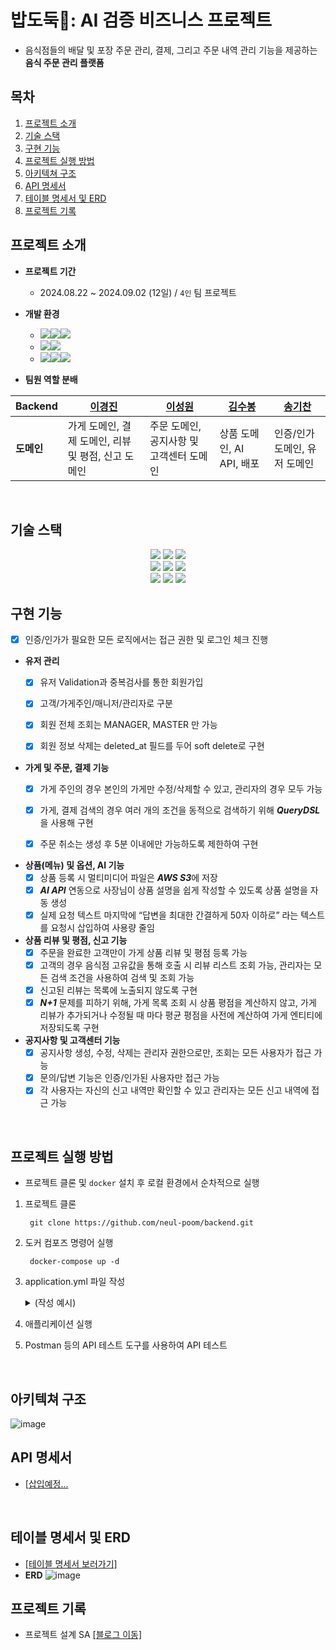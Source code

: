# 밥도둑🍚: AI 검증 비즈니스 프로젝트
- 음식점들의 배달 및 포장 주문 관리, 결제, 그리고 주문 내역 관리 기능을 제공하는 **음식 주문 관리 플랫폼**


## 목차
1. [프로젝트 소개](#프로젝트-소개)
2. [기술 스택](#기술-스택)
3. [구현 기능](#구현-기능)
4. [프로젝트 실행 방법](#프로젝트-실행-방법)
5. [아키텍쳐 구조](#아키텍쳐-구조)
6. [API 명세서](#api-명세서)
7. [테이블 명세서 및 ERD](#테이블-명세서-및-erd)
8. [프로젝트 기록](#프로젝트-기록)


## 프로젝트 소개
- **프로젝트 기간** 
  - 2024.08.22 ~ 2024.09.02 (12일) / `4인` 팀 프로젝트
    
- **개발 환경** 
  - <img src="https://img.shields.io/badge/Framework-%23121011?style=for-the-badge"><img src="https://img.shields.io/badge/springboot-6DB33F?style=for-the-badge&logo=springboot&logoColor=white"><img src="https://img.shields.io/badge/3.3.3-515151?style=for-the-badge">
  - <img src="https://img.shields.io/badge/Build-%23121011?style=for-the-badge"><img src="https://img.shields.io/badge/Gradle-02303A?style=for-the-badge&logo=Gradle&logoColor=white">
  - <img src="https://img.shields.io/badge/Language-%23121011?style=for-the-badge"><img src="https://img.shields.io/badge/java-%23ED8B00?style=for-the-badge&logo=openjdk&logoColor=white"><img src="https://img.shields.io/badge/17-515151?style=for-the-badge">


- **팀원 역할 분배**

| **Backend** | [이경진](https://github.com/kyungjinleelee)                         | [이성원](https://github.com/lsw71311)                       | [김수봉](https://github.com/bongbongbon)               | [송기찬](https://github.com/gichan-song)                        |
|-------------|------------------------------------|----------------------------------|--------------------------|-----------------------------------|
| **도메인**  | 가게 도메인, 결제 도메인, 리뷰 및 평점, 신고 도메인           | 주문 도메인, 공지사항 및 고객센터 도메인 | 상품 도메인, AI API, 배포          | 인증/인가 도메인, 유저 도메인      |

<br>

## 기술 스택
<div align=center> 
  <img src="https://img.shields.io/badge/java-007396?style=for-the-badge&logo=java&logoColor=white"> 
  <img src="https://img.shields.io/badge/springboot-6DB33F?style=for-the-badge&logo=springboot&logoColor=white">
  <img src="https://img.shields.io/badge/Spring Security-6DB33F?style=for-the-badge&logo=Spring Security&logoColor=white">
  <br>
  <img src="https://img.shields.io/badge/PostgreSQL-4479A1?style=for-the-badge&logo=PostgreSQL&logoColor=white">
  <img src="https://img.shields.io/badge/springDataJPA-90E59A?style=for-the-badge&logo=springboot&logoColor=white">
  <img src="https://img.shields.io/badge/Amazon%20S3-F36D00?style=for-the-badge&logo=Amazon%20S3&logoColor=white">
  <br>
  <img src="https://img.shields.io/badge/git-F05032?style=for-the-badge&logo=git&logoColor=white">
  <img src="https://img.shields.io/badge/githubactions-2088FF?style=for-the-badge&logo=githubactions&logoColor=white">
  <img src="https://img.shields.io/badge/Docker-2496ED?style=for-the-badge&logo=Docker&logoColor=white">
  
  <br>
</div>

## 구현 기능
- [x] 인증/인가가 필요한 모든 로직에서는 접근 권한 및 로그인 체크 진행
- **유저 관리**
   - [x] 유저 Validation과 중복검사를 통한 회원가입
   - [x] 고객/가게주인/매니저/관리자로 구분
   - [x] 회원 전체 조회는 MANAGER, MASTER 만 가능
   - [x] 회원 정보 삭제는 deleted_at 필드를 두어 soft delete로 구현


- **가게 및 주문, 결제 기능**
   - [x] 가게 주인의 경우 본인의 가게만 수정/삭제할 수 있고, 관리자의 경우 모두 가능
   - [x] 가게, 결제 검색의 경우 여러 개의 조건을 동적으로 검색하기 위해 ***QueryDSL***을 사용해 구현
   - [x] 주문 취소는 생성 후 5분 이내에만 가능하도록 제한하여 구현


- **상품(메뉴) 및 옵션, AI 기능**
   - [x] 상품 등록 시 멀티미디어 파일은 ***AWS S3***에 저장
   - [x] ***AI API*** 연동으로 사장님이 상품 설명을 쉽게 작성할 수 있도록 상품 설명을 자동 생성
   - [x] 실제 요청 텍스트 마지막에 “답변을 최대한 간결하게 50자 이하로” 라는 텍스트를 요청시 삽입하여 사용량 줄임
 
- **상품 리뷰 및 평점, 신고 기능**
   - [x] 주문을 완료한 고객만이 가게 상품 리뷰 및 평점 등록 가능
   - [x] 고객의 경우 음식점 고유값을 통해 호출 시 리뷰 리스트 조회 가능, 관리자는 모든 검색 조건을 사용하여 검색 및 조회 가능
   - [x] 신고된 리뷰는 목록에 노출되지 않도록 구현
   - [x] ***N+1*** 문제를 피하기 위해, 가게 목록 조회 시 상품 평점을 계산하지 않고, 가게 리뷰가 추가되거나 수정될 때 마다 평균 평점을 사전에 계산하여 가게 엔티티에 저장되도록 구현

 - **공지사항 및 고객센터 기능**
   - [x] 공지사항 생성, 수정, 삭제는 관리자 권한으로만, 조회는 모든 사용자가 접근 가능
   - [x] 문의/답변 기능은 인증/인가된 사용자만 접근 가능
   - [x] 각 사용자는 자신의 신고 내역만 확인할 수 있고 관리자는 모든 신고 내역에 접근 가능

<br>

## 프로젝트 실행 방법
- 프로젝트 클론 및 `docker` 설치 후 로컬 환경에서 순차적으로 실행
1. 프로젝트 클론

   ```
    git clone https://github.com/neul-poom/backend.git
    ```


2. 도커 컴포즈 명령어 실행

   ```
    docker-compose up -d
   ```

3. application.yml 파일 작성
   <details>
   <summary>(작성 예시)</summary>

   ```yaml
   spring:
      application:
        name: Bob-doduk

    datasource:
    url: jdbc:postgresql://${host}:${port}/${database}
    username: ${username}
    password: ${password}
    driver-class-name: org.postgresql.Driver

    jpa:
      hibernate:
        ddl-auto: update                                
        dialect: org.hibernate.dialect.PostgreSQLDialect
      show-sql: true                                  

    sql:
      init:
        mode: always                            
    jwt:
      secret:
        key: ${secretKey}
  
   
4. 애플리케이션 실행
5. Postman 등의 API 테스트 도구를 사용하여 API 테스트
<br>

## 아키텍쳐 구조
![image](https://github.com/user-attachments/assets/7b7bfb81-769c-4fc7-9a05-fc98affff6de)


## API 명세서 
- [[삽입예정...]()
<br>


## 테이블 명세서 및 ERD 
- [[테이블 명세서 보러가기]](https://www.notion.so/teamsparta/9800a5471fda430184fc312cfb223518)
- **ERD**
![image](https://github.com/user-attachments/assets/f7665dbe-5fab-4191-b8d0-61784279aadb)



## 프로젝트 기록 
- 프로젝트 설계 SA [[블로그 이동]](https://developer-jinnie.tistory.com/87)


